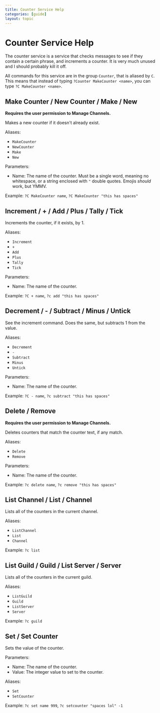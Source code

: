 ```yaml
---
title: Counter Service Help
categories: [guide]
layout: topic
---
```


# Counter Service Help

The counter service is a service that checks messages to see if they contain a certain phrase, and increments a counter. It is very much unused and I should probably kill it off.

All commands for this service are in the group `Counter`, that is aliased by `C`. This means that instead of typing
`?Counter MakeCounter <name>`, you can type
`?C MakeCounter <name>`.

## Make Counter / New Counter / Make / New

**Requires the user permission to Manage Channels.**

Makes a new counter if it doesn't already exist.

Aliases:
 - `MakeCounter`
 - `NewCounter`
 - `Make`
 - `New`

Parameters:
 - Name: The name of the counter. Must be a single word, meaning no whitespace, or a string enclosed with `"` double quotes. Emojis *should* work, but YMMV.

Example: `?C MakeCounter name`, `?C MakeCounter "this has spaces"`

## Increment / + / Add / Plus / Tally / Tick

Increments the counter, if it exists, by 1.

Aliases:
 - `Increment`
 - `+`
 - `Add`
 - `Plus`
 - `Tally`
 - `Tick`

Parameters:
 - Name: The name of the counter.

 Example: `?C + name`, `?c add "this has spaces"`

## Decrement / - / Subtract / Minus / Untick

See the increment command. Does the same, but subtracts 1 from the value.

Aliases:
 - `Decrement`
 - `-`
 - `Subtract`
 - `Minus`
 - `Untick`

Parameters:
 - Name: The name of the counter.

 Example: `?C - name`, `?c subtract "this has spaces"`


## Delete / Remove

**Requires the user permission to Manage Channels.**

Deletes counters that match the counter text, if any match.

Aliases:
 - `Delete`
 - `Remove`

Parameters:
 - Name: The name of the counter.

Example: `?c delete name`, `?c remove "this has spaces"`

## List Channel / List / Channel

Lists all of the counters in the current channel.

Aliases:
 - `ListChannel`
 - `List`
 - `Channel`

Example: `?c list`

## List Guild / Guild / List Server / Server

Lists all of the counters in the current guild.

Aliases:
 - `ListGuild`
 - `Guild`
 - `ListServer`
 - `Server`

Example: `?c guild`

## Set / Set Counter

Sets the value of the counter.

Parameters:
 - Name: The name of the counter.
 - Value: The integer value to set to the counter.

Aliases:
 - `Set`
 - `SetCounter`

Example: `?c set name 999`, `?c setcounter "spaces lol" -1`
